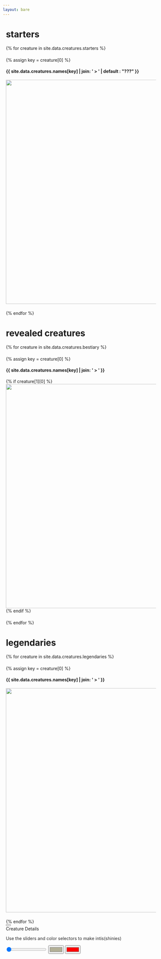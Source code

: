 ```yaml
---
layout: bare
---
```


<style>
  img{
    object-fit: cover;
    width: 450px;
    height: 210px;
    margin: 1rem;
  }
  #bestiary-modal > .modal-overlay{
    background: transparent;
    backdrop-filter: blur(5px);
  }
  #bestiary-modal p{
    color: #2b2b2b;
  }
  #example-container{
    width: 100%;
    height: 280px;
  }
  body{
    overflow-x: hidden;
  }
  body.modal-open{
    overflow: hidden;
    position: fixed;
  }
  .container > .columns > .column {
    min-width: calc(450px + 2rem);
    margin: 0;
  }
  @media screen and (max-width: 1072px ) {
    body, .container{
      padding: 0 0.6rem;
      margin: 0;
    }
    .container > .columns {
      flex-direction: column;
    }
    img{
      width: 85vw;
      height: 18vh;
      margin: 0rem;
    }
    #example-container{
      width: 100%;
      height: 600px;
    }
  }
</style>

<div class="container bestiary-summary">
  <h1>starters</h1>
  <div class="columns">
  {% for creature in site.data.creatures.starters %}
    <div class="column col-mx-auto">
    {% assign key = creature[0] %}
      <h4>{{ site.data.creatures.names[key] | join: ' > ' | default : "???" }}</h4>
      <img src="/assets/images/creatures/{{ creature | first }}_anim_final.gif"
       loading="lazy"
       alt="" onclick="openModal('{{ creature | join: ',' }}')"
       >
    </div>
  {% endfor %}
  </div>
  <h1>revealed creatures</h1>
  <div class="columns">
  {% for creature in site.data.creatures.bestiary %}
    <div class="column col-mx-auto">
    {% assign key = creature[0] %}
      <h4>{{ site.data.creatures.names[key] | join: ' > '  }}</h4>
    {% if creature[1][0] %}
      <img src="/assets/images/creatures/{{ creature | first }}_anim_final.gif" loading="lazy" alt="" onclick="openModal('{{ creature | join: ',' }}')">
    {% endif %}
    </div>
  {% endfor %}
  </div>
  <h1>legendaries</h1>
  <div class="columns">
  {% for creature in site.data.creatures.legendaries %}
    <div class="column col-mx-auto">
    {% assign key = creature[0] %}
      <h4>{{ site.data.creatures.names[key] | join: ' > '  }}</h4>
      <img src="/assets/images/creatures/{{ creature | first }}_anim_final.gif"
       loading="lazy"
       alt="" onclick="openModal('{{ creature | join: ',' }}')">
    </div>
  {% endfor %}
  </div>

<div class="modal modal-lg" id="bestiary-modal">
  <a href="" class="modal-overlay" aria-label="Close" onclick="closeModal()"></a>
  <div class="modal-container">
    <div class="modal-header">
      <button class="btn btn-clear float-right" onclick="closeModal()"></button>
      <div class="modal-title h5">Creature Details</div>
    </div>
    <div class="modal-body">
      <div class="content">
      <p style="color:#2b2b2b">Use the sliders and color selectors to make intis(shinies) </p>
        <div id="example-container">
        <input class="slider" type="range" min="0" max="360" value="0" onchange="updateHue(this)">
        <input type="color" id="originalColor" name="head" value="#b3b097" onchange="replaceColor(this)">
        <input type="color" id="newColor" name="head" value="#ff0000" onchange="replaceColor(this)">
      </div>
    </div>
    <div class="modal-footer"></div>
</div>

<script async src="https://cdnjs.cloudflare.com/ajax/libs/pixi.js/5.1.3/pixi.min.js"></script>

<script async>
  function loadScript(fileName, callback){
    var scriptElement = document.createElement('script');
    scriptElement.type = 'text/javascript';
    scriptElement.onload = callback;
    scriptElement.src = fileName;
    document.head.appendChild(scriptElement);
  }
  window.onload = function(){
    loadScript("https://cdn.jsdelivr.net/npm/pixi-filters@latest/dist/pixi-filters.js");
    loadScript("/js/creature_animations.js", function(){
      var modal = document.getElementById("bestiary-modal");
      var container = document.getElementById("example-container");
      var helpers = api.helper(modal, container);
      var props = ["openModal", "closeModal", "updateHue", "replaceColor"];
      for(i=0; i < props.length; i+=1){
        var prop = props[i];
        window[prop] = helpers[prop];
      }
    });
  }
</script>
